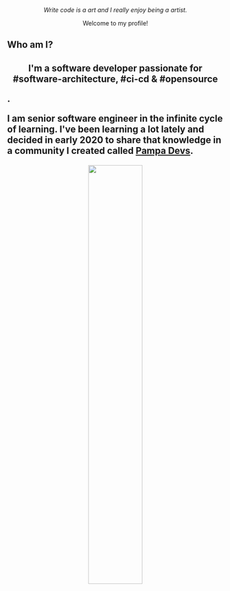 <p align="center"><i>Write code is a art and I really enjoy being a artist.</i></p>

<p align="center">Welcome to my profile!</p>

<h2>Who am I?<h2>
<p align="center">I'm a software developer passionate for <b>#software-architecture</b>, <b>#ci-cd</b> & <b>#opensource</b></p>.

I am senior software engineer in the infinite cycle of learning. I've been learning a lot lately and decided in early 2020 to share that knowledge in a community I created called [Pampa Devs](https://github.com/Pampa-Devs). 



<p align="center"><img width="50%" src="https://github-readme-stats.vercel.app/api?username=felipe-allmeida&show_icons=true&theme=nightowl" /></p>
